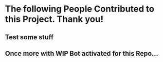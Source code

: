 # The following People Contributed to this Project. Thank you!
## Test some stuff
## Once more with WIP Bot activated for this Repo...
